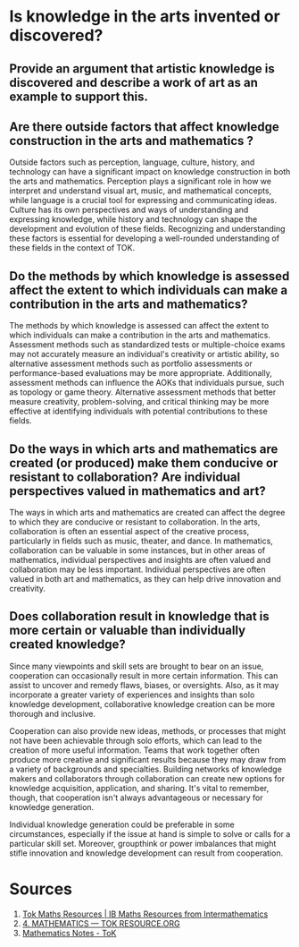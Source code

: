 # Is knowledge in the arts invented or discovered?
## Provide an argument that artistic knowledge is discovered and describe a work of art as an example to support this.

## Are there outside factors that affect knowledge construction in the arts and mathematics ?
Outside factors such as perception, language, culture, history, and technology can have a significant impact on knowledge construction in both the arts and mathematics. Perception plays a significant role in how we interpret and understand visual art, music, and mathematical concepts, while language is a crucial tool for expressing and communicating ideas. Culture has its own perspectives and ways of understanding and expressing knowledge, while history and technology can shape the development and evolution of these fields. Recognizing and understanding these factors is essential for developing a well-rounded understanding of these fields in the context of TOK.

## Do the methods by which knowledge is assessed affect the extent to which individuals can make a contribution in the arts and mathematics?
The methods by which knowledge is assessed can affect the extent to which individuals can make a contribution in the arts and mathematics. Assessment methods such as standardized tests or multiple-choice exams may not accurately measure an individual's creativity or artistic ability, so alternative assessment methods such as portfolio assessments or performance-based evaluations may be more appropriate. Additionally, assessment methods can influence the AOKs that individuals pursue, such as topology or game theory. Alternative assessment methods that better measure creativity, problem-solving, and critical thinking may be more effective at identifying individuals with potential contributions to these fields.

## Do the ways in which arts and mathematics are created (or produced) make them conducive or resistant to collaboration? Are individual perspectives valued in mathematics and art?
The ways in which arts and mathematics are created can affect the degree to which they are conducive or resistant to collaboration. In the arts, collaboration is often an essential aspect of the creative process, particularly in fields such as music, theater, and dance. In mathematics, collaboration can be valuable in some instances, but in other areas of mathematics, individual perspectives and insights are often valued and collaboration may be less important. Individual perspectives are often valued in both art and mathematics, as they can help drive innovation and creativity.

## Does collaboration result in knowledge that is more certain or valuable than individually created knowledge?
Since many viewpoints and skill sets are brought to bear on an issue, cooperation can occasionally result in more certain information. This can assist to uncover and remedy flaws, biases, or oversights. Also, as it may incorporate a greater variety of experiences and insights than solo knowledge development, collaborative knowledge creation can be more thorough and inclusive.

Cooperation can also provide new ideas, methods, or processes that might not have been achievable through solo efforts, which can lead to the creation of more useful information. Teams that work together often produce more creative and significant results because they may draw from a variety of backgrounds and specialties. Building networks of knowledge makers and collaborators through collaboration can create new options for knowledge acquisition, application, and sharing. It's vital to remember, though, that cooperation isn't always advantageous or necessary for knowledge generation.

Individual knowledge generation could be preferable in some circumstances, especially if the issue at hand is simple to solve or calls for a particular skill set. Moreover, groupthink or power imbalances that might stifle innovation and knowledge development can result from cooperation.


# Sources
1. [Tok Maths Resources | IB Maths Resources from Intermathematics](https://ibmathsresources.com/ibtokmaths/)
2. [4. MATHEMATICS — TOK RESOURCE.ORG](https://www.tokresource.org/4-mathematics)
3. [Mathematics Notes - ToK](https://www.ibmastery.com/blog/mathematics-notes-theory-of-knowledge)

